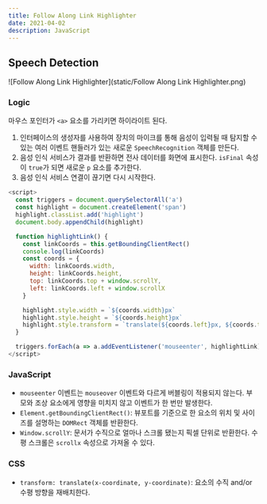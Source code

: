 ```yaml
---
title: Follow Along Link Highlighter
date: 2021-04-02
description: JavaScript
---
```


## Speech Detection

![Follow Along Link Highlighter](static/Follow Along Link Highlighter.png)

### Logic

마우스 포인터가 `<a>` 요소를 가리키면 하이라이트 된다.

1. 인터페이스의 생성자를 사용하여 장치의 마이크를 통해 음성이 입력될 때 탐지할 수 있는 여러 이벤트 핸들러가 있는 새로운 `SpeechRecognition` 객체를 만든다.
2. 음성 인식 서비스가 결과를 반환하면 전사 데이터를 화면에 표시한다. `isFinal` 속성이 `true`가 되면 새로운 `p` 요소를 추가한다.
3. 음성 인식 서비스 연결이 끊기면 다시 시작한다.

```javascript
<script>
  const triggers = document.querySelectorAll('a')
  const highlight = document.createElement('span')
  highlight.classList.add('highlight')
  document.body.appendChild(highlight)

  function highlightLink() {
    const linkCoords = this.getBoundingClientRect()
    console.log(linkCoords)
    const coords = {
      width: linkCoords.width,
      height: linkCoords.height,
      top: linkCoords.top + window.scrollY,
      left: linkCoords.left + window.scrollX
    }

    highlight.style.width = `${coords.width}px`
    highlight.style.height = `${coords.height}px`
    highlight.style.transform = `translate(${coords.left}px, ${coords.top}px)`
  }

  triggers.forEach(a => a.addEventListener('mouseenter', highlightLink))
</script>
```

### JavaScript

- `mouseenter` 이벤트는 `mouseover` 이벤트와 다르게 버블링이 적용되지 않는다. 부모와 조상 요소에게 영향을 미치지 않고 이벤트가 한 번만 발생한다.
- `Element.getBoundingClientRect()`: 뷰포트를 기준으로 한 요소의 위치 및 사이즈를 설명하는 `DOMRect` 객체를 반환한다.
- `Window.scrollY`: 문서가 수직으로 얼마나 스크롤 됐는지 픽셀 단위로 반환한다. 수평 스크롤은 `scrollx` 속성으로 가져올 수 있다.

### CSS

- `transform: translate(x-coordinate, y-coordinate)`: 요소의 수직 and/or 수평 방향을 재배치한다.

